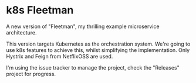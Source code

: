 # k8s Fleetman

A new version of "Fleetman", my thrilling example microservice architecture.

This version targets Kubernetes as the orchestration system. We're going to use k8s features to achieve this, whilst simplifying the implementation. Only Hystrix and Feign from NetflixOSS are used.

I'm using the issue tracker to manage the project, check the "Releases" project for progress.
